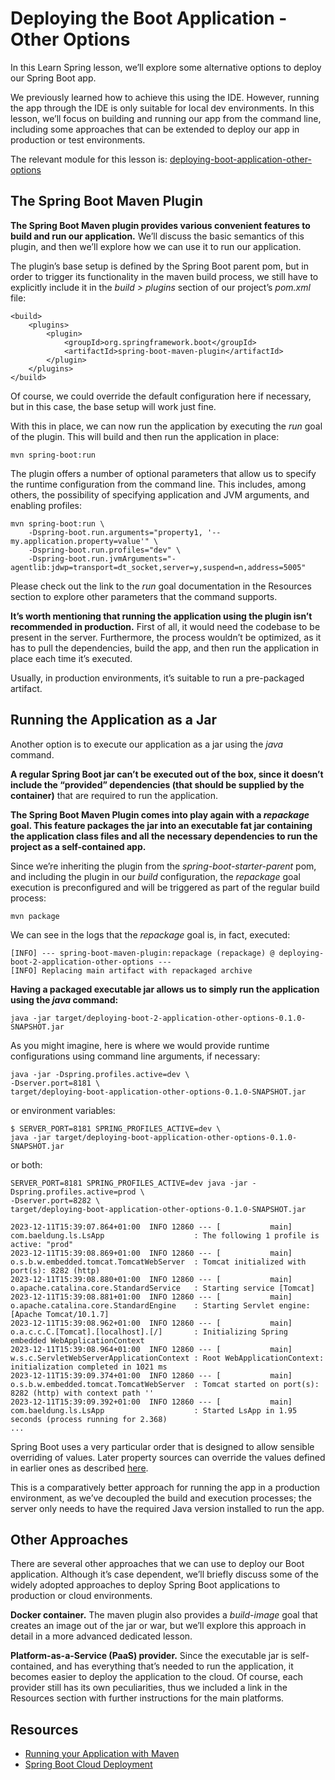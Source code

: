 # Deploying the Boot Application - Other Options

In this Learn Spring lesson, we’ll explore some alternative options to deploy our Spring Boot app.

We previously learned how to achieve this using the IDE. However, running the app through the IDE is only suitable for local dev environments. In this lesson, we’ll focus on building and running our app from the command line, including some approaches that can be extended to deploy our app in production or test environments.

The relevant module for this lesson is: [deploying-boot-application-other-options](https://github.com/nbicocchi/spring-boot-course/tree/module3/deploying-boot-application-other-options)

## The Spring Boot Maven Plugin

**The Spring Boot Maven plugin provides various convenient features to build and run our application.** We’ll discuss the basic semantics of this plugin, and then we’ll explore how we can use it to run our application.

The plugin’s base setup is defined by the Spring Boot parent pom, but in order to trigger its functionality in the maven build process, we still have to explicitly include it in the _build > plugins_ section of our project’s _pom.xml_ file:

```
<build>
    <plugins>
        <plugin>
            <groupId>org.springframework.boot</groupId>
            <artifactId>spring-boot-maven-plugin</artifactId>
        </plugin>
    </plugins>
</build>
```

Of course, we could override the default configuration here if necessary, but in this case, the base setup will work just fine.

With this in place, we can now run the application by executing the _run_ goal of the plugin. This will build and then run the application in place:

```
mvn spring-boot:run
```

The plugin offers a number of optional parameters that allow us to specify the runtime configuration from the command line. This includes, among others, the possibility of specifying application and JVM arguments, and enabling profiles:

```
mvn spring-boot:run \
    -Dspring-boot.run.arguments="property1, '--my.application.property=value'" \
    -Dspring-boot.run.profiles="dev" \
    -Dspring-boot.run.jvmArguments="-agentlib:jdwp=transport=dt_socket,server=y,suspend=n,address=5005" 
```

Please check out the link to the _run_ goal documentation in the Resources section to explore other parameters that the command supports.

**It’s worth mentioning that running the application using the plugin isn’t recommended in production.** First of all, it would need the codebase to be present in the server. Furthermore, the process wouldn’t be optimized, as it has to pull the dependencies, build the app, and then run the application in place each time it’s executed.

Usually, in production environments, it’s suitable to run a pre-packaged artifact.

## Running the Application as a Jar

Another option is to execute our application as a jar using the _java_ command.

**A regular Spring Boot jar can’t be executed out of the box, since it doesn’t include the “provided” dependencies (that should be supplied by the container)** that are required to run the application.

**The Spring Boot Maven Plugin comes into play again with a _repackage_ goal. This feature packages the jar into an executable fat jar containing the application class files and all the necessary dependencies to run the project as a self-contained app.**

Since we’re inheriting the plugin from the _spring-boot-starter-parent_ pom, and including the plugin in our _build_ configuration, the _repackage_ goal execution is preconfigured and will be triggered as part of the regular build process:

```
mvn package
```

We can see in the logs that the _repackage_ goal is, in fact, executed:

```
[INFO] --- spring-boot-maven-plugin:repackage (repackage) @ deploying-boot-2-application-other-options ---
[INFO] Replacing main artifact with repackaged archive
```

**Having a packaged executable jar allows us to simply run the application using the _java_ command:**

```
java -jar target/deploying-boot-2-application-other-options-0.1.0-SNAPSHOT.jar
```

As you might imagine, here is where we would provide runtime configurations using command line arguments, if necessary:

```
java -jar -Dspring.profiles.active=dev \
-Dserver.port=8181 \
target/deploying-boot-application-other-options-0.1.0-SNAPSHOT.jar
```

or environment variables:

```
$ SERVER_PORT=8181 SPRING_PROFILES_ACTIVE=dev \
java -jar target/deploying-boot-application-other-options-0.1.0-SNAPSHOT.jar
```

or both:

```
SERVER_PORT=8181 SPRING_PROFILES_ACTIVE=dev java -jar -Dspring.profiles.active=prod \
-Dserver.port=8282 \
target/deploying-boot-application-other-options-0.1.0-SNAPSHOT.jar

2023-12-11T15:39:07.864+01:00  INFO 12860 --- [           main] com.baeldung.ls.LsApp                    : The following 1 profile is active: "prod"
2023-12-11T15:39:08.869+01:00  INFO 12860 --- [           main] o.s.b.w.embedded.tomcat.TomcatWebServer  : Tomcat initialized with port(s): 8282 (http)
2023-12-11T15:39:08.880+01:00  INFO 12860 --- [           main] o.apache.catalina.core.StandardService   : Starting service [Tomcat]
2023-12-11T15:39:08.881+01:00  INFO 12860 --- [           main] o.apache.catalina.core.StandardEngine    : Starting Servlet engine: [Apache Tomcat/10.1.7]
2023-12-11T15:39:08.962+01:00  INFO 12860 --- [           main] o.a.c.c.C.[Tomcat].[localhost].[/]       : Initializing Spring embedded WebApplicationContext
2023-12-11T15:39:08.964+01:00  INFO 12860 --- [           main] w.s.c.ServletWebServerApplicationContext : Root WebApplicationContext: initialization completed in 1021 ms
2023-12-11T15:39:09.374+01:00  INFO 12860 --- [           main] o.s.b.w.embedded.tomcat.TomcatWebServer  : Tomcat started on port(s): 8282 (http) with context path ''
2023-12-11T15:39:09.392+01:00  INFO 12860 --- [           main] com.baeldung.ls.LsApp                    : Started LsApp in 1.95 seconds (process running for 2.368)
...
```



Spring Boot uses a very particular order that is designed to allow sensible overriding of values. Later property sources can override the values defined in earlier ones as described [here](https://docs.spring.io/spring-boot/docs/current/reference/html/features.html#features.external-config).

This is a comparatively better approach for running the app in a production environment, as we’ve decoupled the build and execution processes; the server only needs to have the required Java version installed to run the app.

## Other Approaches

There are several other approaches that we can use to deploy our Boot application. Although it’s case dependent, we’ll briefly discuss some of the widely adopted approaches to deploy Spring Boot applications to production or cloud environments.

**Docker container.** The maven plugin also provides a _build-image_ goal that creates an image out of the jar or war, but we’ll explore this approach in detail in a more advanced dedicated lesson.

**Platform-as-a-Service (PaaS) provider.** Since the executable jar is self-contained, and has everything that’s needed to run the application, it becomes easier to deploy the application to the cloud. Of course, each provider still has its own peculiarities, thus we included a link in the Resources section with further instructions for the main platforms.

## Resources
- [Running your Application with Maven
  ](https://docs.spring.io/spring-boot/docs/current/maven-plugin/reference/htmlsingle/#run)
- [Spring Boot Cloud Deployment](https://docs.spring.io/spring-boot/docs/current/reference/html/deployment.html#deployment.cloud)
